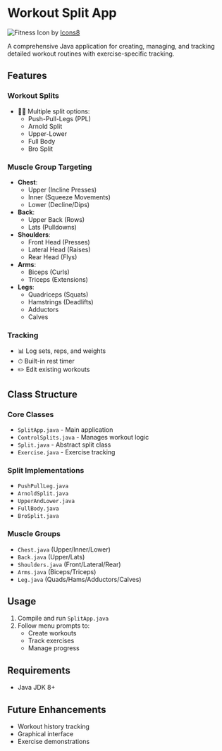 # Workout Split App

![Fitness Icon](https://img.icons8.com/color/96/000000/fitness.png) by [Icons8](https://icons8.com)

A comprehensive Java application for creating, managing, and tracking detailed workout routines with exercise-specific tracking.

## Features

### Workout Splits
- 🏋️‍♂️ Multiple split options:
  - Push-Pull-Legs (PPL)
  - Arnold Split
  - Upper-Lower
  - Full Body
  - Bro Split

### Muscle Group Targeting
- **Chest**: 
  - Upper (Incline Presses)
  - Inner (Squeeze Movements)
  - Lower (Decline/Dips)
- **Back**:
  - Upper Back (Rows)
  - Lats (Pulldowns)
- **Shoulders**:
  - Front Head (Presses)
  - Lateral Head (Raises)  
  - Rear Head (Flys)
- **Arms**:
  - Biceps (Curls)
  - Triceps (Extensions)
- **Legs**:
  - Quadriceps (Squats)
  - Hamstrings (Deadlifts)
  - Adductors
  - Calves

### Tracking
- 📊 Log sets, reps, and weights
- ⏱ Built-in rest timer
- ✏️ Edit existing workouts

## Class Structure

### Core Classes
- `SplitApp.java` - Main application
- `ControlSplits.java` - Manages workout logic
- `Split.java` - Abstract split class
- `Exercise.java` - Exercise tracking

### Split Implementations
- `PushPullLeg.java`
- `ArnoldSplit.java` 
- `UpperAndLower.java`
- `FullBody.java`
- `BroSplit.java`

### Muscle Groups
- `Chest.java` (Upper/Inner/Lower)
- `Back.java` (Upper/Lats)  
- `Shoulders.java` (Front/Lateral/Rear)
- `Arms.java` (Biceps/Triceps)
- `Leg.java` (Quads/Hams/Adductors/Calves)

## Usage
1. Compile and run `SplitApp.java`
2. Follow menu prompts to:
   - Create workouts
   - Track exercises
   - Manage progress

## Requirements
- Java JDK 8+

## Future Enhancements
- Workout history tracking
- Graphical interface
- Exercise demonstrations
